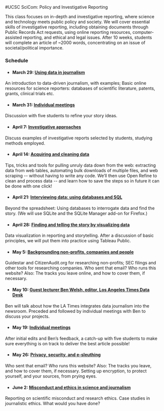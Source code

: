 
#UCSC SciCom: Policy and Investigative Reporting

This class focuses on in-depth and investigative reporting, where science and technology meets public policy and society. We will cover essential skills of investigative reporting, including obtaining documents through Public Records Act requests, using online reporting resources, computer-assisted reporting, and ethical and legal issues. After 10 weeks, students will complete an article of ~2000 words, concentrating on an issue of societal/political importance.

### Schedule

- #### March 29: [Using data in journalism](week1a.html)
An introduction to data-driven journalism, with examples; Basic online resources for science reporters: databases of scientific literature, patents, grants, clinical trials etc.

- #### March 31: [Individual meetings](week1b.html)
Discussion with five students to refine your story ideas.

- #### April 7: [Investigative approaches](week2.html)
Discuss examples of investigative reports selected by students, studying methods employed.

- #### April 14: [Acquiring and cleaning data](week3.html)
Tips, tricks and tools for pulling unruly data down from the web: extracting data from web tables, automating bulk downloads of multiple files, and web scraping -- without having to write any code. We’ll then use Open Refine to clean and process data -- and learn how to save the steps so in future it can be done with one click!

- #### April 21: [Interviewing data: using databases and SQL](week4.html)
Beyond the spreadsheet: Using databases to interrogate data and find the story. (We will use SQLite and the SQLite Manager add-on for Firefox.)

- #### April 28: [Finding and telling the story by visualizing data](week5.html)
Data visualization in reporting and storytelling. After a discussion of basic principles, we will put them into practice using Tableau Public.

- #### May 5: [Backgrounding non-profits, companies and people](week6.html)
Guidestar and CitizenAudit.org for researching non-profits; SEC filings and other tools for researching companies. Who sent that email? Who runs this website? Also: The tracks you leave online, and how to cover them, if necessary.

- #### May 10: [Guest lecturer Ben Welsh, editor, Los Angeles Times Data Desk](week7.html)
Ben will talk about how the LA Times integrates data journalism into the newsroom. Preceded and followed by individual meetings with Ben to discuss your projects.

- #### May 19: [Individual meetings](week8.html)
After initial edits and Ben’s feedback, a catch-up with five students to make sure everything is on track to deliver the best article possible!

- #### May 26: [Privacy, security, and e-sleuthing](week9.html)
Who sent that email? Who runs this website? Also: The tracks you leave, and how to cover them, if necessary. Setting up encryption, to protect yourself, and your sources, from prying eyes.

- #### June 2: [Misconduct and ethics in science and journalism](week10.html)
Reporting on scientific misconduct and research ethics. Case studies in journalistic ethics. What would you have done?


